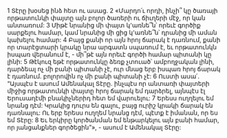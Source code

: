 1 Տէրը խօսեց ինձ հետ ու ասաց. 2 «Մարդո՛ւ որդի, ինչի՞ կը ծառայի որթատունկի փայտը այն բոլոր ծառերի ու ճիւղերի մէջ, որ կան անտառում: 3 Միթէ նրանից մի փայտ կ՚առնե՞ն՝ որեւէ գործիք սարքելու համար, կամ նրանից մի ցից կ՚առնե՞ն՝ դրանից մի աման կախելու համար: 4 Բայց քանի որ այն հրոյ ճարակ է դառնում, քանի որ տարէցտարի կրակը նրա արգատն սպառում է, եւ որթատունկն իսպառ վերանում է, - մի՞թէ այն որեւէ գործի համար պիտանի կը լինի: 5 Թէկուզ եթէ որթատունկը ձեռք չտուած՝ ամբողջական լինի, դարձեալ ոչ մի բանի պիտանի չէ, ուր մնաց երբ իսպառ հրոյ ճարակ է դառնում. բոլորովին ոչ մի բանի պիտանի չէ: 6 Ուստի ասա՛. “Այսպէս է ասում Ամենակալ Տէրը. ինչպէս որ անտառի փայտերի միջից որթատունկի փայտը հրոյ ճարակ եմ դարձրել, այնպէս էլ Երուսաղէմի բնակիչներիդ հետ եմ վարուելու: 7 Երեսս ուղղելու եմ նրանց դէմ: Կրակից դուրս են գալու, բայց ուրիշ կրակի ճարակ են դառնալու: Ու երբ երեսս ուղղեմ նրանց դէմ, պէտք է իմանան, որ ես եմ Տէրը: 8 Եւ երկիրը կործանման եմ ենթարկելու այն բանի համար, որ յանցանքներ գործեցին”», - ասում է Ամենակալ Տէրը:
